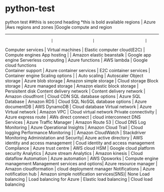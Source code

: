 # python-test
python test
##this is second heading
*this is bold
available regions        | Azure                                |Aws regions and zones                          |Google compute and region
 _ _  _ _  _ _ _ __ _ _ _ __  __ _ _ _ _  __ _ _ _ _ _ _ _ _ _ _ _ _ _  __ _ _  _ _ __ _ _ _ _ _ _ _ __  _ _ _ _ _ __  _ _ __  _ _ _ _ __  __ _ _  __  __ _  _ __ _  __ 
                         |					|						|
Computer services        |       Virtual machines		|	Elastic computer cloud(E2C)		|	Compute engines
App hosting		 |					|	Amazon elastic beanstalk		|	Google app engine
Serverless computing	 |	Azure functions			|	AWS lambda				|	Google cloud functions								
Container support	 |	Azure container services	|	E2C cointainer services 		|	Container engine
Scaling options		 |	 				|	Auto scaling				|	Autoscaler
Object storage		 |	Azure blob storage		|	Amazon simple storage			|	Cloud storage
Block storage		 |	Azure managed storage		|	Amazon elastic block storage		|	Persisitent disk
Content delivery network |	Content delivery network	|	Amazon cloudfront			|	Cloud CDN
SQL database options	 |	Azure SQL Database 		|	Amazon RDS				|	Cloud SQL
NoSQL database options	 | 	Azure documentDB		|	AWS DynamoDB				|	Cloud database
Virtual network		 |	Azure Virtual network		|	Amazon VPC				|	Cloud virtual network
Private connectivity	 |	Azure express route		|	AWs direct connect			|	cloud interconnect
DNS Services		 |	Azure Traffic Manager		|	Amazon Route 53				|	Cloud DNS
Log Monitoring		 |	Azure Operational Insights	|	Amazon Cloud Trail			|	Cloud logging 
Performance Monitoring	 |					|	Amazon CloudWatch			|	Stackdriver Monitoring
Administation and Security|	Azure active directory		|	AWS identity and access management	|	Coud identity and access management
Compilance		 |	Azure trust centre		|	AWS cloud HSM				|	Google cloud platform security
Analytics		 |	Azure stream Analytics		|	Amazon kinesis				|	Cloud dataflow
Automation		 |	Azure automation		|	AWS Opsworks				|	Compute engine management
Management services and options| Azure resource manager		|	Amazon cloudformation			|	cloud deployment manager
Notifications		 |	Azure notification hub		|	Amazon simple notification services(SNS)|	None
Load balancing		 |	Load balancing for Azure	|	Elastic load balancing			|	Cloud load balancing
